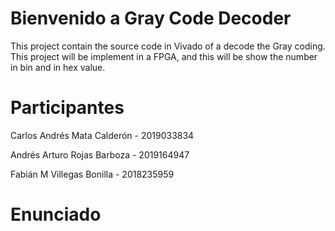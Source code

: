 # Bienvenido a Gray Code Decoder

This project contain the source code in Vivado of a decode the Gray coding. 
This project will be implement in a FPGA, 
and this will be show the number in bin and in hex value.

# Participantes

Carlos Andrés Mata Calderón - 2019033834

Andrés Arturo Rojas Barboza - 2019164947

Fabián M Villegas Bonilla - 2018235959


# Enunciado

